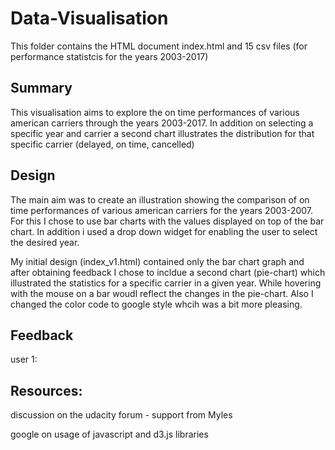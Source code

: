 # Data-Visualisation

This folder contains the HTML document index.html and 15 csv files (for performance statistcis for the years 2003-2017)


## Summary 

This visualisation aims to explore the on time performances of various american carriers through the years 2003-2017. 
In addition on selecting a specific year and carrier a second chart illustrates the distribution for that specific carrier (delayed, on time, cancelled) 

## Design

The main aim was to create an illustration showing the comparison of on time performances of various american carriers for the years 2003-2007. For this I chose to use bar charts with the values displayed on top of the bar chart. In addition i used a drop down widget for 
enabling the user to select the desired year.  

My initial design (index_v1.html)  contained only the bar chart graph and after obtaining feedback I chose to incldue a second chart 
(pie-chart) which illustrated the statistics for a specific carrier in a given year. While hovering with the mouse on a bar woudl reflect the changes in the pie-chart.  Also I changed the color code to google style whcih was a bit more pleasing. 

## Feedback 

user 1:


## Resources: 

discussion on the udacity forum - support from Myles 

google on usage of javascript and d3.js libraries 
